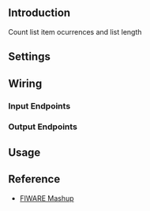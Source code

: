 ## Introduction

Count list item ocurrences and list length

## Settings

## Wiring

### Input Endpoints

### Output Endpoints

## Usage

## Reference

- [FIWARE Mashup](https://mashup.lab.fiware.org/)
